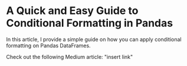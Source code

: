 # A Quick and Easy Guide to Conditional Formatting in Pandas

In this article, I provide a simple guide on how you can apply conditional formatting on Pandas DataFrames. 

Check out the following Medium article: "insert link"
